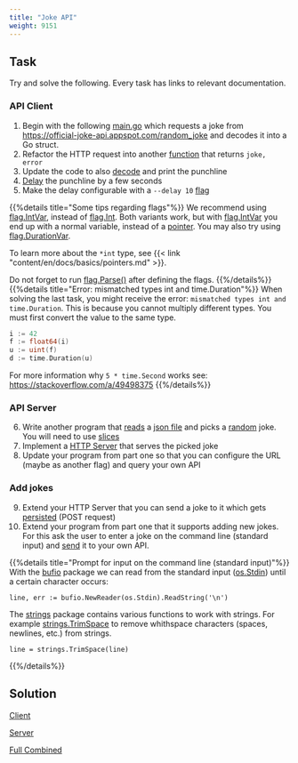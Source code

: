 ```yaml
---
title: "Joke API"
weight: 9151
---
```


## Task

Try and solve the following. Every task has links to relevant documentation.


### API Client

1. Begin with the following [main.go](main.txt) which requests a joke from https://official-joke-api.appspot.com/random_joke and decodes it into a Go struct.
2. Refactor the HTTP request into another [function](/docs/basics/functions/) that returns `joke, error`
3. Update the code to also [decode](/docs/standard-library/json/) and print the punchline
4. [Delay](https://pkg.go.dev/time#Sleep) the punchline by a few seconds
5. Make the delay configurable with a `--delay 10` [flag](https://pkg.go.dev/flag)

{{%details title="Some tips regarding flags"%}}
We recommend using [flag.IntVar](https://pkg.go.dev/flag#IntVar), instead of [flag.Int](https://pkg.go.dev/flag#Int). Both variants work, but with [flag.IntVar](https://pkg.go.dev/flag#IntVar) you end up with a normal variable, instead of a [pointer](/docs/basics/pointers/). You may also try using [flag.DurationVar](https://pkg.go.dev/flag#DurationVar).

To learn more about the `*int` type, see {{< link "content/en/docs/basics/pointers.md" >}}.

Do not forget to run [flag.Parse()](https://pkg.go.dev/flag#Parse) after defining the flags.
{{%/details%}}
{{%details title="Error: mismatched types int and time.Duration"%}}
When solving the last task, you might receive the error: `mismatched types int and time.Duration`. This is because you cannot multiply different types. You must first convert the value to the same type.

```go
i := 42
f := float64(i)
u := uint(f)
d := time.Duration(u)
```

For more information why `5 * time.Second` works see:
https://stackoverflow.com/a/49498375
{{%/details%}}


### API Server

6. Write another program that [reads](https://pkg.go.dev/os#ReadFile) a [json file](https://github.com/15Dkatz/official_joke_api/blob/master/jokes/index.json) and picks a [random](https://pkg.go.dev/math/rand#Intn) joke. You will need to use [slices](/docs/basics/slices)
7. Implement a [HTTP Server](/docs/standard-library/http-server/) that serves the picked joke
8. Update your program from part one so that you can configure the URL (maybe as another flag) and query your own API


### Add jokes

9. Extend your HTTP Server that you can send a joke to it which gets [persisted](/docs/standard-library/io/) (POST request)
10. Extend your program from part one that it supports adding new jokes. For this ask the user to enter a joke on the command line (standard input) and [send](/docs/standard-library/http-client/) it to your own API.

{{%details title="Prompt for input on the command line (standard input)"%}}
With the [bufio](https://pkg.go.dev/bufio) package we can read from the standard input ([os.Stdin](https://pkg.go.dev/os#Stdin)) until a certain character occurs:

```golang
line, err := bufio.NewReader(os.Stdin).ReadString('\n')
```

The [strings](https://pkg.go.dev/strings) package contains various functions to work with strings. For example [strings.TrimSpace](https://pkg.go.dev/strings#TrimSpace) to remove whithspace characters (spaces, newlines, etc.) from strings.

```golang
line = strings.TrimSpace(line)
```
{{%/details%}}


## Solution

[Client](https://github.com/acend/go-basics-training-examples/tree/master/joke-api-client)

[Server](https://github.com/acend/go-basics-training-examples/tree/master/joke-api-server)

[Full Combined](https://github.com/acend/go-basics-training-examples/tree/master/joke-api-full)
